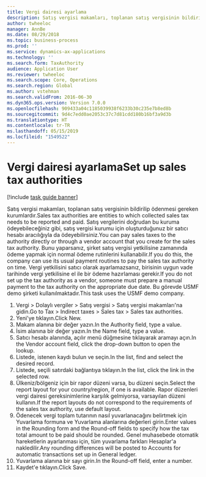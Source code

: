 ```yaml
---
title: Vergi dairesi ayarlama
description: Satış vergisi makamları, toplanan satış vergisinin bildirilip ödenmesi gereken kurumlardır.
author: twheeloc
manager: AnnBe
ms.date: 08/29/2018
ms.topic: business-process
ms.prod: ''
ms.service: dynamics-ax-applications
ms.technology: ''
ms.search.form: TaxAuthority
audience: Application User
ms.reviewer: twheeloc
ms.search.scope: Core, Operations
ms.search.region: Global
ms.author: vstehman
ms.search.validFrom: 2016-06-30
ms.dyn365.ops.version: Version 7.0.0
ms.openlocfilehash: 909433a04c1185039938f6233b30c235e7b8ed8b
ms.sourcegitcommit: 9d4c7edd0ae2053c37c7d81cdd180b16bf3a9d3b
ms.translationtype: HT
ms.contentlocale: tr-TR
ms.lasthandoff: 05/15/2019
ms.locfileid: "1549522"
---
```

# <a name="set-up-sales-tax-authorities"></a><span data-ttu-id="ff943-103">Vergi dairesi ayarlama</span><span class="sxs-lookup"><span data-stu-id="ff943-103">Set up sales tax authorities</span></span>

[!include [task guide banner](../../includes/task-guide-banner.md)]

<span data-ttu-id="ff943-104">Satış vergisi makamları, toplanan satış vergisinin bildirilip ödenmesi gereken kurumlardır.</span><span class="sxs-lookup"><span data-stu-id="ff943-104">Sales tax authorities are entities to which collected sales tax needs to be reported and paid.</span></span> <span data-ttu-id="ff943-105">Satış vergilerini doğrudan bu kuruma ödeyebileceğiniz gibi, satış vergisi kurumu için oluşturduğunuz bir satıcı hesabı aracılığıyla da ödeyebilirsiniz.</span><span class="sxs-lookup"><span data-stu-id="ff943-105">You can pay sales taxes to the authority directly or through a vendor account that you create for the sales tax authority.</span></span> <span data-ttu-id="ff943-106">Bunu yaparsanız, şirket satış vergisi yetkilisine zamanında ödeme yapmak için normal ödeme rutinlerini kullanabilir.</span><span class="sxs-lookup"><span data-stu-id="ff943-106">If you do this, the company can use its usual payment routines to pay the sales tax authority on time.</span></span> <span data-ttu-id="ff943-107">Vergi yetkilisini satıcı olarak ayarlamazsanız, birisinin uygun vade tarihinde vergi yetkilisine el ile bir ödeme hazırlaması gerekir.</span><span class="sxs-lookup"><span data-stu-id="ff943-107">If you do not set up the tax authority as a vendor, someone must prepare a manual payment to the tax authority on the appropriate due date.</span></span> <span data-ttu-id="ff943-108">Bu görevde USMF demo şirketi kullanılmaktadır.</span><span class="sxs-lookup"><span data-stu-id="ff943-108">This task uses the USMF demo company.</span></span>

1. <span data-ttu-id="ff943-109">Vergi > Dolaylı vergiler > Satış vergisi > Satış vergisi makamları'na gidin.</span><span class="sxs-lookup"><span data-stu-id="ff943-109">Go to Tax > Indirect taxes > Sales tax > Sales tax authorities.</span></span>
2. <span data-ttu-id="ff943-110">Yeni'ye tıklayın.</span><span class="sxs-lookup"><span data-stu-id="ff943-110">Click New.</span></span>
3. <span data-ttu-id="ff943-111">Makam alanına bir değer yazın.</span><span class="sxs-lookup"><span data-stu-id="ff943-111">In the Authority field, type a value.</span></span>
4. <span data-ttu-id="ff943-112">İsim alanına bir değer yazın.</span><span class="sxs-lookup"><span data-stu-id="ff943-112">In the Name field, type a value.</span></span>
5. <span data-ttu-id="ff943-113">Satıcı hesabı alanında, açılır menü düğmesine tıklayarak aramayı açın.</span><span class="sxs-lookup"><span data-stu-id="ff943-113">In the Vendor account field, click the drop-down button to open the lookup.</span></span>
6. <span data-ttu-id="ff943-114">Listede, istenen kaydı bulun ve seçin.</span><span class="sxs-lookup"><span data-stu-id="ff943-114">In the list, find and select the desired record.</span></span>
7. <span data-ttu-id="ff943-115">Listede, seçili satırdaki bağlantıya tıklayın.</span><span class="sxs-lookup"><span data-stu-id="ff943-115">In the list, click the link in the selected row.</span></span>
8. <span data-ttu-id="ff943-116">Ülkeniz/bölgeniz için bir rapor düzeni varsa, bu düzeni seçin.</span><span class="sxs-lookup"><span data-stu-id="ff943-116">Select the report layout for your country/region, if one is available.</span></span> <span data-ttu-id="ff943-117">Rapor düzenleri vergi dairesi gereksinimlerine karşılık gelmiyorsa, varsayılan düzeni kullanın.</span><span class="sxs-lookup"><span data-stu-id="ff943-117">If the report layouts do not correspond to the requirements of the sales tax authority, use default layout.</span></span>
9. <span data-ttu-id="ff943-118">Ödenecek vergi toplam tutarının nasıl yuvarlanacağını belirtmek için Yuvarlama formuna ve Yuvarlama alanlarına değerleri girin.</span><span class="sxs-lookup"><span data-stu-id="ff943-118">Enter values in the Rounding form and the Round-off fields to specify how the tax total amount to be paid should be rounded.</span></span> <span data-ttu-id="ff943-119">Genel muhasebede otomatik hareketlerin ayarlanması için, tüm yuvarlama farkları Hesaplar'a nakledilir.</span><span class="sxs-lookup"><span data-stu-id="ff943-119">Any rounding differences will be posted to Accounts for automatic transactions set up in General ledger.</span></span>
10. <span data-ttu-id="ff943-120">Yuvarlama alanına bir sayı girin.</span><span class="sxs-lookup"><span data-stu-id="ff943-120">In the Round-off field, enter a number.</span></span>
11. <span data-ttu-id="ff943-121">Kaydet'e tıklayın.</span><span class="sxs-lookup"><span data-stu-id="ff943-121">Click Save.</span></span>

